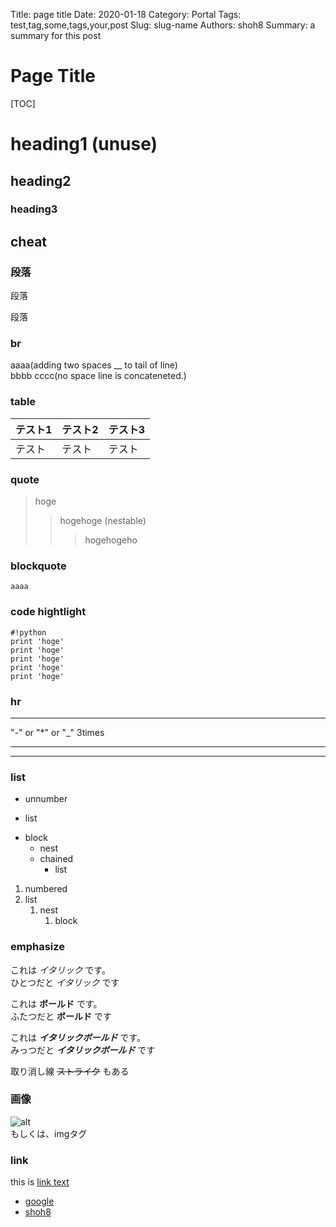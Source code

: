 Title: page title
Date: 2020-01-18
Category: Portal
Tags: test,tag,some,tags,your,post
Slug: slug-name
Authors: shoh8
Summary: a summary for this post

Page Title
=================

[TOC]

# heading1 (unuse)
## heading2
### heading3

## cheat

### 段落

段落

段落

### br

aaaa(adding two spaces __ to tail of line)  
bbbb
cccc(no space line is concateneted.)

### table 

|テスト1|テスト2|テスト3|
|---|---|---|
|テスト|テスト|テスト|

### quote

> hoge
>> hogehoge (nestable)
>>> hogehogeho


### blockquote

```
aaaa
```

### code hightlight

    #!python
    print 'hoge'
    print 'hoge'
    print 'hoge'
    print 'hoge'
    print 'hoge'

### hr

---
"-" or "*" or "_" 3times
***
___

### list

- unnumber
+ list
* block
    - nest
    + chained
        * list

1. numbered
2. list
    1. nest
        1. block

### emphasize

これは *イタリック* です。  
ひとつだと _イタリック_ です

これは **ボールド** です。  
ふたつだと __ボールド__ です

これは ***イタリックボールド*** です。  
みっつだと ___イタリックボールド___ です

取り消し線 ~~ストライク~~ もある


### 画像

![alt](#path/to/image, "タイトル")  
もしくは、imgタグ

### link

this is [link text](#path/to/page)

- [google](https://google.com)
- [shoh8](https://shoh8.github.io)
